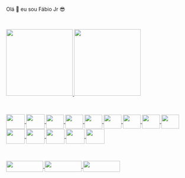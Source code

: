 Olá 👋 eu sou Fábio Jr  😎

##

<br>
  <div>
    <a href="https://github.com/JRFabioTI">
    <img height="180em" src="https://github-readme-stats.vercel.app/api?username=JRFabioTI&show_icons=true&theme=dark&include_all_commits=true&count_private=true"/>
    <img height="180em" src="https://github-readme-stats.vercel.app/api/top-langs/?username=JRFabioTI&layout=compact&langs_cont=16&theme=dark"/>
  </div>
  
  ##
  
  
  <div style="display: inline_block">
  <br>
    <img align="center" height="40" width="50" src="https://cdn.jsdelivr.net/gh/devicons/devicon/icons/html5/html5-original.svg"/>
    <img align="center" height="40" width="50" src="https://cdn.jsdelivr.net/gh/devicons/devicon/icons/css3/css3-original.svg"/>
    <img align="center" height="38" width="48" src="https://cdn.jsdelivr.net/gh/devicons/devicon/icons/javascript/javascript-original.svg"/>
    <img align="center" height="38" width="48" src="https://cdn.jsdelivr.net/gh/devicons/devicon/icons/typescript/typescript-original.svg"/>
    <img align="center" height="38" width="48" src="https://cdn.jsdelivr.net/gh/devicons/devicon/icons/react/react-original.svg"/>
    <img align="center" height="38" width="48" src="https://cdn.jsdelivr.net/gh/devicons/devicon/icons/angularjs/angularjs-original.svg"/>
    <img align="center" height="38" width="48" src="https://cdn.jsdelivr.net/gh/devicons/devicon/icons/mysql/mysql-original.svg"/>
    <img align="center" height="38" width="48" src="https://cdn.jsdelivr.net/gh/devicons/devicon/icons/postgresql/postgresql-original.svg"/>
    <img align="center" height="38" width="48" src="https://cdn.jsdelivr.net/gh/devicons/devicon/icons/jquery/jquery-original.svg"/>
    <img align="center" height="40" width="50" src="https://cdn.jsdelivr.net/gh/devicons/devicon/icons/bootstrap/bootstrap-original.svg"/>
    <img align="center" height="40" width="50" src="https://cdn.jsdelivr.net/gh/devicons/devicon/icons/bitbucket/bitbucket-original.svg"/>
    <img align="center" height="40" width="50" src="https://cdn.jsdelivr.net/gh/devicons/devicon/icons/git/git-original.svg"/>
    <img align="center" height="40" width="50" src="https://cdn.jsdelivr.net/gh/devicons/devicon/icons/sass/sass-original.svg"/>
    <img align="center" height="40" width="50" src="https://cdn.jsdelivr.net/gh/devicons/devicon/icons/vscode/vscode-original.svg"/>
  </div><br>
  
  ##
  
  
  <div>
  <a href="https://www.linkedin.com/in/fábio-developer/" target="_blank"><img align="center" height="30" width="100" src="https://img.shields.io/badge/LinkedIn-0077B5?   style=for-the-badge&logo=linkedin&logoColor=white"/>
  <a href="https://www.instagram.com/jrfabao/" target="_blank"><img align="center" height="30" width="100" src="https://img.shields.io/badge/Instagram-E4405F?style=for-the-badge&logo=instagram&logoColor=white"/>  
    <a href="https://discord.com/channels/@me" target="_blank"><img align="center" height="30" width="100" src="https://img.shields.io/badge/Discord-7289DA?style=for-the-badge&logo=discord&logoColor=white">
  
  </div> 
          
